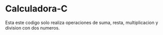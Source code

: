 # Calculadora-C
Esta este codigo solo realiza operaciones de suma, resta, multiplicacion y division con dos numeros.
